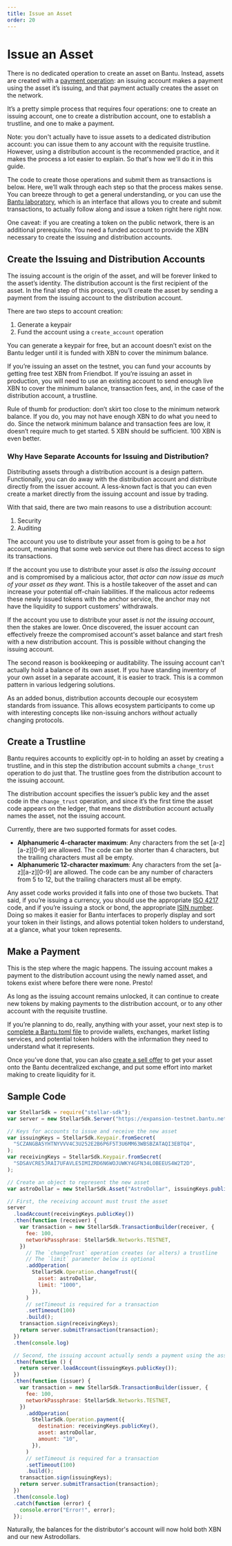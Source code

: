 ```yaml
---
title: Issue an Asset
order: 20
---
```


# Issue an Asset

There is no dedicated operation to create an asset on Bantu. Instead, assets are created with a [payment operation](../start/list-of-operations.md#payment): an issuing account makes a payment using the asset it’s issuing, and that payment actually creates the asset on the network.

It’s a pretty simple process that requires four operations: one to create an issuing account, one to create a distribution account, one to establish a trustline, and one to make a payment.

Note: you don't actually have to issue assets to a dedicated distribution account: you can issue them to any account with the requisite trustline. However, using a distribution account is the recommended practice, and it makes the process a lot easier to explain. So that's how we'll do it in this guide.

The code to create those operations and submit them as transactions is below. Here, we’ll walk through each step so that the process makes sense. You can breeze through to get a general understanding, or you can use the [Bantu laboratory](https://laboratory.bantu.network/), which is an interface that allows you to create and submit transactions, to actually follow along and issue a token right here right now.

One caveat: if you are creating a token on the public network, there is an additional prerequisite. You need a funded account to provide the XBN necessary to create the issuing and distribution accounts.

## Create the Issuing and Distribution Accounts

The issuing account is the origin of the asset, and will be forever linked to the asset’s identity. The distribution account is the first recipient of the asset. In the final step of this process, you’ll create the asset by sending a payment from the issuing account to the distribution account.

There are two steps to account creation:

1. Generate a keypair
2. Fund the account using a `create_account` operation

You can generate a keypair for free, but an account doesn’t exist on the Bantu ledger until it is funded with XBN to cover the minimum balance.

If you’re issuing an asset on the testnet, you can fund your accounts by getting free test XBN from Friendbot. If you’re issuing an asset in production, you will need to use an existing account to send enough live XBN to cover the minimum balance, transaction fees, and, in the case of the distribution account, a trustline.

Rule of thumb for production: don’t skirt too close to the minimum network balance. If you do, you may not have enough XBN to do what you need to do. Since the network minimum balance and transaction fees are low, it doesn’t require much to get started. 5 XBN should be sufficient. 100 XBN is even better.

### Why Have Separate Accounts for Issuing and Distribution?

Distributing assets through a distribution account is a design pattern. Functionally, you can do away with the distribution account and distribute directly from the issuer account. A less-known fact is that you can even create a market directly from the issuing account and issue by trading.

With that said, there are two main reasons to use a distribution account:

1. Security
2. Auditing

The account you use to distribute your asset from is going to be a _hot_ account, meaning that some web service out there has direct access to sign its transactions.

If the account you use to distribute your asset _is also the issuing account_ and is compromised by a malicious actor, _that actor can now issue as much of your asset as they want_. This is a hostile takeover of the asset and can increase your potential off-chain liabilities. If the malicous actor redeems these newly issued tokens with the anchor service, the anchor may not have the liquidity to support customers' withdrawals.

If the account you use to distribute your asset _is not the issuing account_, then the stakes are lower. Once discovered, the issuer account can effectively freeze the compromised account's asset balance and start fresh with a new distribution account. This is possible without changing the issuing account.

The second reason is bookkeeping or auditability. The issuing account can't actually hold a balance of its own asset. If you have standing inventory of your own asset in a separate account, it is easier to track. This is a common pattern in various ledgering solutions.

As an added bonus, distribution accounts decouple our ecosystem standards from issuance. This allows ecosystem participants to come up with interesting concepts like non-issuing anchors _without_ actually changing protocols.

## Create a Trustline

Bantu requires accounts to explicitly opt-in to holding an asset by creating a trustline, and in this step the distribution account submits a `change_trust` operation to do just that. The trustline goes from the distribution account to the issuing account.

The distribution account specifies the issuer’s public key and the asset code in the `change_trust` operation, and since it’s the first time the asset code appears on the ledger, that means the _distribution_ account actually names the asset, not the issuing account.

Currently, there are two supported formats for asset codes.

* **Alphanumeric 4-character maximum**: Any characters from the set \[a-z\]\[a-z\]\[0-9\] are allowed. The code can be shorter than 4 characters, but the trailing characters must all be empty.
* **Alphanumeric 12-character maximum**: Any characters from the set \[a-z\]\[a-z\]\[0-9\] are allowed. The code can be any number of characters from 5 to 12, but the trailing characters must all be empty.

Any asset code works provided it falls into one of those two buckets. That said, if you’re issuing a currency, you should use the appropriate [ISO 4217](https://en.wikipedia.org/wiki/ISO_4217) code, and if you’re issuing a stock or bond, the appropriate [ISIN number](https://en.wikipedia.org/wiki/International_Securities_Identification_Number). Doing so makes it easier for Bantu interfaces to properly display and sort your token in their listings, and allows potential token holders to understand, at a glance, what your token represents.

## Make a Payment

This is the step where the magic happens. The issuing account makes a payment to the distribution account using the newly named asset, and tokens exist where before there were none. Presto!

As long as the issuing account remains unlocked, it can continue to create new tokens by making payments to the distribution account, or to any other account with the requisite trustline.

If you’re planning to do, really, anything with your asset, your next step is to [complete a Bantu.toml file](publishing-asset-info.md) to provide wallets, exchanges, market listing services, and potential token holders with the information they need to understand what it represents.

Once you’ve done that, you can also [create a sell offer](https://github.com/slideloft/new-docs/tree/046158a008b14dc6d54bdd6f4c48e078c303a05e/content/docs/issuing-assets/list-asset-on-dex.mdx) to get your asset onto the Bantu decentralized exchange, and put some effort into market making to create liquidity for it.

## Sample Code

```javascript
var StellarSdk = require("stellar-sdk");
var server = new StellarSdk.Server("https://expansion-testnet.bantu.network");

// Keys for accounts to issue and receive the new asset
var issuingKeys = StellarSdk.Keypair.fromSecret(
  "SCZANGBA5YHTNYVVV4C3U252E2B6P6F5T3U6MM63WBSBZATAQI3EBTQ4",
);
var receivingKeys = StellarSdk.Keypair.fromSecret(
  "SDSAVCRE5JRAI7UFAVLE5IMIZRD6N6WOJUWKY4GFN34LOBEEUS4W2T2D",
);

// Create an object to represent the new asset
var astroDollar = new StellarSdk.Asset("AstroDollar", issuingKeys.publicKey());

// First, the receiving account must trust the asset
server
  .loadAccount(receivingKeys.publicKey())
  .then(function (receiver) {
    var transaction = new StellarSdk.TransactionBuilder(receiver, {
      fee: 100,
      networkPassphrase: StellarSdk.Networks.TESTNET,
    })
      // The `changeTrust` operation creates (or alters) a trustline
      // The `limit` parameter below is optional
      .addOperation(
        StellarSdk.Operation.changeTrust({
          asset: astroDollar,
          limit: "1000",
        }),
      )
      // setTimeout is required for a transaction
      .setTimeout(100)
      .build();
    transaction.sign(receivingKeys);
    return server.submitTransaction(transaction);
  })
  .then(console.log)

  // Second, the issuing account actually sends a payment using the asset
  .then(function () {
    return server.loadAccount(issuingKeys.publicKey());
  })
  .then(function (issuer) {
    var transaction = new StellarSdk.TransactionBuilder(issuer, {
      fee: 100,
      networkPassphrase: StellarSdk.Networks.TESTNET,
    })
      .addOperation(
        StellarSdk.Operation.payment({
          destination: receivingKeys.publicKey(),
          asset: astroDollar,
          amount: "10",
        }),
      )
      // setTimeout is required for a transaction
      .setTimeout(100)
      .build();
    transaction.sign(issuingKeys);
    return server.submitTransaction(transaction);
  })
  .then(console.log)
  .catch(function (error) {
    console.error("Error!", error);
  });
```

Naturally, the balances for the distributor's account will now hold both XBN and our new Astrodollars.

